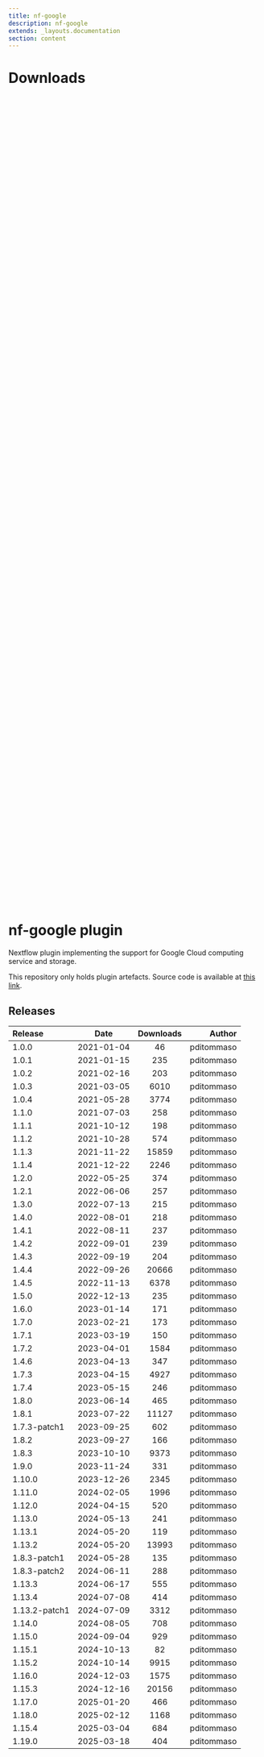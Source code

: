 ```yaml
---
title: nf-google
description: nf-google
extends: _layouts.documentation
section: content
---
```


# Downloads

<div style="position: relative; height:40vh; width:80vw">
    <canvas id="releases"></canvas>
</div>
<script type="module" src="/docs/nf-google/nf-google.js"></script>

# nf-google plugin 

Nextflow plugin implementing the support for Google Cloud computing service and storage. 

This repository only holds plugin artefacts. Source code is available at [this link](https://github.com/nextflow-io/nextflow/tree/master/plugins/nf-google). 


## Releases

| Release                               |                       Date                       |                   Downloads                    |                           Author |
| :------------ |:------------------------------------------------:|:----------------------------------------------:|---------------------------------:|
 |  1.0.0                                               | 2021-01-04                                          | 46                                                 | pditommaso                                         |
 |  1.0.1                                               | 2021-01-15                                          | 235                                                | pditommaso                                         |
 |  1.0.2                                               | 2021-02-16                                          | 203                                                | pditommaso                                         |
 |  1.0.3                                               | 2021-03-05                                          | 6010                                               | pditommaso                                         |
 |  1.0.4                                               | 2021-05-28                                          | 3774                                               | pditommaso                                         |
 |  1.1.0                                               | 2021-07-03                                          | 258                                                | pditommaso                                         |
 |  1.1.1                                               | 2021-10-12                                          | 198                                                | pditommaso                                         |
 |  1.1.2                                               | 2021-10-28                                          | 574                                                | pditommaso                                         |
 |  1.1.3                                               | 2021-11-22                                          | 15859                                              | pditommaso                                         |
 |  1.1.4                                               | 2021-12-22                                          | 2246                                               | pditommaso                                         |
 |  1.2.0                                               | 2022-05-25                                          | 374                                                | pditommaso                                         |
 |  1.2.1                                               | 2022-06-06                                          | 257                                                | pditommaso                                         |
 |  1.3.0                                               | 2022-07-13                                          | 215                                                | pditommaso                                         |
 |  1.4.0                                               | 2022-08-01                                          | 218                                                | pditommaso                                         |
 |  1.4.1                                               | 2022-08-11                                          | 237                                                | pditommaso                                         |
 |  1.4.2                                               | 2022-09-01                                          | 239                                                | pditommaso                                         |
 |  1.4.3                                               | 2022-09-19                                          | 204                                                | pditommaso                                         |
 |  1.4.4                                               | 2022-09-26                                          | 20666                                              | pditommaso                                         |
 |  1.4.5                                               | 2022-11-13                                          | 6378                                               | pditommaso                                         |
 |  1.5.0                                               | 2022-12-13                                          | 235                                                | pditommaso                                         |
 |  1.6.0                                               | 2023-01-14                                          | 171                                                | pditommaso                                         |
 |  1.7.0                                               | 2023-02-21                                          | 173                                                | pditommaso                                         |
 |  1.7.1                                               | 2023-03-19                                          | 150                                                | pditommaso                                         |
 |  1.7.2                                               | 2023-04-01                                          | 1584                                               | pditommaso                                         |
 |  1.4.6                                               | 2023-04-13                                          | 347                                                | pditommaso                                         |
 |  1.7.3                                               | 2023-04-15                                          | 4927                                               | pditommaso                                         |
 |  1.7.4                                               | 2023-05-15                                          | 246                                                | pditommaso                                         |
 |  1.8.0                                               | 2023-06-14                                          | 465                                                | pditommaso                                         |
 |  1.8.1                                               | 2023-07-22                                          | 11127                                              | pditommaso                                         |
 |  1.7.3-patch1                                        | 2023-09-25                                          | 602                                                | pditommaso                                         |
 |  1.8.2                                               | 2023-09-27                                          | 166                                                | pditommaso                                         |
 |  1.8.3                                               | 2023-10-10                                          | 9373                                               | pditommaso                                         |
 |  1.9.0                                               | 2023-11-24                                          | 331                                                | pditommaso                                         |
 |  1.10.0                                              | 2023-12-26                                          | 2345                                               | pditommaso                                         |
 |  1.11.0                                              | 2024-02-05                                          | 1996                                               | pditommaso                                         |
 |  1.12.0                                              | 2024-04-15                                          | 520                                                | pditommaso                                         |
 |  1.13.0                                              | 2024-05-13                                          | 241                                                | pditommaso                                         |
 |  1.13.1                                              | 2024-05-20                                          | 119                                                | pditommaso                                         |
 |  1.13.2                                              | 2024-05-20                                          | 13993                                              | pditommaso                                         |
 |  1.8.3-patch1                                        | 2024-05-28                                          | 135                                                | pditommaso                                         |
 |  1.8.3-patch2                                        | 2024-06-11                                          | 288                                                | pditommaso                                         |
 |  1.13.3                                              | 2024-06-17                                          | 555                                                | pditommaso                                         |
 |  1.13.4                                              | 2024-07-08                                          | 414                                                | pditommaso                                         |
 |  1.13.2-patch1                                       | 2024-07-09                                          | 3312                                               | pditommaso                                         |
 |  1.14.0                                              | 2024-08-05                                          | 708                                                | pditommaso                                         |
 |  1.15.0                                              | 2024-09-04                                          | 929                                                | pditommaso                                         |
 |  1.15.1                                              | 2024-10-13                                          | 82                                                 | pditommaso                                         |
 |  1.15.2                                              | 2024-10-14                                          | 9915                                               | pditommaso                                         |
 |  1.16.0                                              | 2024-12-03                                          | 1575                                               | pditommaso                                         |
 |  1.15.3                                              | 2024-12-16                                          | 20156                                              | pditommaso                                         |
 |  1.17.0                                              | 2025-01-20                                          | 466                                                | pditommaso                                         |
 |  1.18.0                                              | 2025-02-12                                          | 1168                                               | pditommaso                                         |
 |  1.15.4                                              | 2025-03-04                                          | 684                                                | pditommaso                                         |
 |  1.19.0                                              | 2025-03-18                                          | 404                                                | pditommaso                                         |

